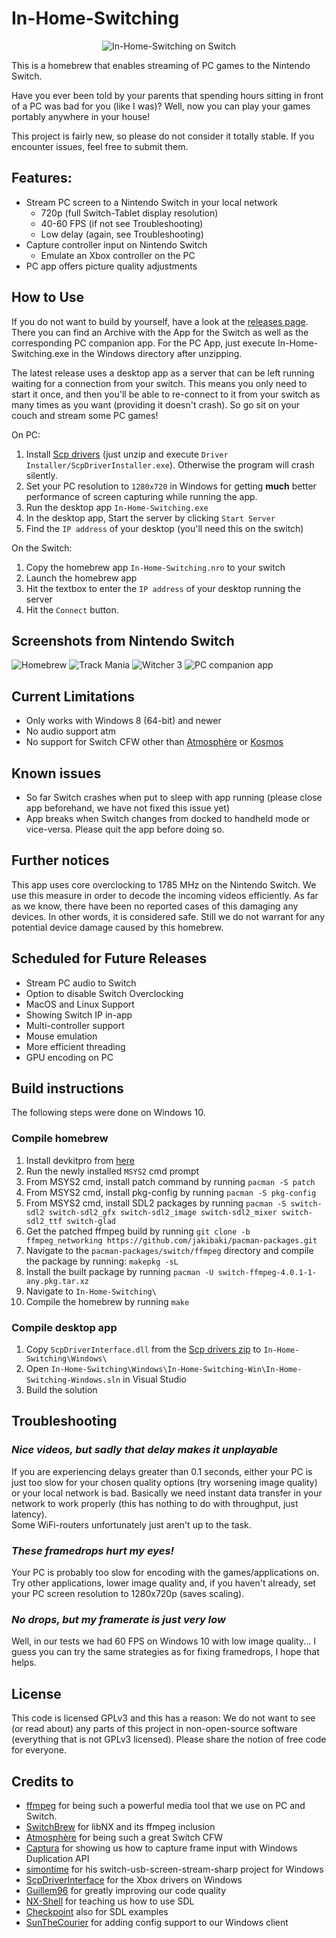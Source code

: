# In-Home-Switching
<p align="center"> 
<img src="icon.jpg" alt="In-Home-Switching on Switch">
</p>
This is a homebrew that enables streaming of PC games to the Nintendo Switch.

Have you ever been told by your parents that spending hours sitting in front of a PC was bad for you (like I was)? Well, now you can play your games portably anywhere in your house!

This project is fairly new, so please do not consider it totally stable. If you encounter issues, feel free to submit them.

## Features:
  * Stream PC screen to a Nintendo Switch in your local network
    * 720p (full Switch-Tablet display resolution)
    * 40-60 FPS (if not see Troubleshooting)
    * Low delay (again, see Troubleshooting)
  * Capture controller input on Nintendo Switch
    * Emulate an Xbox controller on the PC
  * PC app offers picture quality adjustments

## How to Use
If you do not want to build by yourself, have a look at the [releases page](https://github.com/jakibaki/In-Home-Switching/releases). There you can find an Archive with the App for the Switch as well as the corresponding PC companion app. For the PC App, just execute In-Home-Switching.exe in the Windows directory after unzipping. 

The latest release uses a desktop app as a server that can be left running waiting for a connection from your switch. This means you only need to start it once, and then you'll be able to re-connect to it from your switch as many times as you want (providing it doesn't crash). So go sit on your couch and stream some PC games!

On PC:
  1. Install [Scp drivers](https://github.com/mogzol/ScpDriverInterface/releases/download/1.1/ScpDriverInterface_v1.1.zip) (just unzip and execute `Driver Installer/ScpDriverInstaller.exe`). Otherwise the program will crash silently.
  1. Set your PC resolution to `1280x720` in Windows for getting **much** better performance of screen capturing while running the app.
  1. Run the desktop app `In-Home-Switching.exe`
  1. In the desktop app, Start the server by clicking `Start Server`
  1. Find the `IP address` of your desktop (you'll need this on the switch)

On the Switch:
  1. Copy the homebrew app `In-Home-Switching.nro` to your switch
  1. Launch the homebrew app
  1. Hit the textbox to enter the `IP address` of your desktop running the server
  1. Hit the `Connect` button.

## Screenshots from Nintendo Switch

![Homebrew](screenshots/switch.jpg "Main screen on Switch")
![Track Mania](screenshots/TrackMania.jpg "Track Mania on Switch")
![Witcher 3](screenshots/witcher.jpg "Witcher 3 on Switch")
![PC companion app](screenshots/PCApp.jpg "PC app for streaming screen")


## Current Limitations
  * Only works with Windows 8 (64-bit) and newer
  * No audio support atm
  * No support for Switch CFW other than [Atmosphère](https://github.com/Atmosphere-NX/Atmosphere) or [Kosmos](https://github.com/AtlasNX/Kosmos)

## Known issues
  * So far Switch crashes when put to sleep with app running (please close app beforehand, we have not fixed this issue yet)
  * App breaks when Switch changes from docked to handheld mode or vice-versa. Please quit the app before doing so.

## Further notices
This app uses core overclocking to 1785 MHz on the Nintendo Switch. We use this measure in order to decode the incoming videos efficiently. As far as we know, there have been no reported cases of this damaging any devices. In other words, it is considered safe. Still we do not warrant for any potential device damage caused by this homebrew.


## Scheduled for Future Releases
  * Stream PC audio to Switch
  * Option to disable Switch Overclocking
  * MacOS and Linux Support
  * Showing Switch IP in-app
  * Multi-controller support
  * Mouse emulation
  * More efficient threading
  * GPU encoding on PC

## Build instructions
The following steps were done on Windows 10.

### Compile homebrew
1. Install devkitpro from [here](https://devkitpro.org/wiki/devkitPro_pacman)
1. Run the newly installed `MSYS2` cmd prompt
1. From MSYS2 cmd, install patch command by running `pacman -S patch`
1. From MSYS2 cmd, install pkg-config by running `pacman -S pkg-config`
1. From MSYS2 cmd, install SDL2 packages by running `pacman -S switch-sdl2 switch-sdl2_gfx switch-sdl2_image switch-sdl2_mixer switch-sdl2_ttf switch-glad`
1. Get the patched ffmpeg build by running  `git clone -b ffmpeg_networking https://github.com/jakibaki/pacman-packages.git`
1. Navigate to the `pacman-packages/switch/ffmpeg` directory and compile the package by running: `makepkg -sL`
1. Install the built package by running `pacman -U switch-ffmpeg-4.0.1-1-any.pkg.tar.xz`
1. Navigate to `In-Home-Switching\`
1. Compile the homebrew by running `make`

### Compile desktop app
1. Copy `ScpDriverInterface.dll` from the [Scp drivers zip](https://github.com/mogzol/ScpDriverInterface/releases/download/1.1/ScpDriverInterface_v1.1.zip) to `In-Home-Switching\Windows\`
1. Open `In-Home-Switching\Windows\In-Home-Switching-Win\In-Home-Switching-Windows.sln` in Visual Studio
1. Build the solution

## Troubleshooting

### *Nice videos, but sadly that delay makes it unplayable*

If you are experiencing delays greater than 0.1 seconds, either your PC is just too slow for your chosen quality options (try worsening image quality) or your local network is bad. Basically we need instant data transfer in your network to work properly (this has nothing to do with throughput, just latency).  
Some WiFi-routers unfortunately just aren't up to the task.

### *These framedrops hurt my eyes!*

Your PC is probably too slow for encoding with the games/applications on. Try other applications, lower image quality and, if you haven't already, set your PC screen resolution to 1280x720p (saves scaling).

### *No drops, but my framerate is just very low*

Well, in our tests we had 60 FPS on Windows 10 with low image quality... I guess you can try the same strategies as for fixing framedrops, I hope that helps.

## License

This code is licensed GPLv3 and this has a reason: We do not want to see (or read about) any parts of this project in non-open-source software (everything that is not GPLv3 licensed). Please share the notion of free code for everyone.

## Credits to

* [ffmpeg](https://www.ffmpeg.org/) for being such a powerful media tool that we use on PC and Switch.
* [SwitchBrew](https://switchbrew.org/) for libNX and its ffmpeg inclusion
* [Atmosphère](https://github.com/Atmosphere-NX/Atmosphere) for being such a great Switch CFW
* [Captura](https://github.com/MathewSachin/Captura) for showing us how to capture frame input with Windows Duplication API
* [simontime](https://github.com/switch-stuff/switch-usb-screen-stream-sharp) for his switch-usb-screen-stream-sharp project for Windows
* [ScpDriverInterface](https://github.com/mogzol/ScpDriverInterface/) for the Xbox drivers on Windows
* [Guillem96](https://github.com/Guillem96) for greatly improving our code quality
* [NX-Shell](https://github.com/joel16/NX-Shell) for teaching us how to use SDL
* [Checkpoint](https://github.com/FlagBrew/Checkpoint) also for SDL examples
* [SunTheCourier](https://github.com/SunTheCourier) for adding config support to our Windows client
